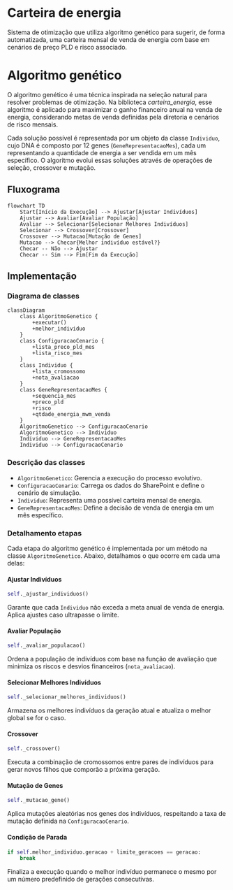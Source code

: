 
# Carteira de energia
Sistema de otimização que utiliza algoritmo genético para sugerir, de forma automatizada, uma carteira mensal de venda de energia com base em cenários de preço PLD e risco associado.

# Algoritmo genético
O algoritmo genético é uma técnica inspirada na seleção natural para resolver problemas de otimização. Na biblioteca *carteira_energia*, esse algoritmo é aplicado para maximizar o ganho financeiro anual na venda de energia, considerando metas de venda definidas pela diretoria e cenários de risco mensais.

Cada solução possível é representada por um objeto da classe `Individuo`, cujo DNA é composto por 12 genes (`GeneRepresentacaoMes`), cada um representando a quantidade de energia a ser vendida em um mês específico. O algoritmo evolui essas soluções através de operações de seleção, crossover e mutação.

## Fluxograma
```mermaid
flowchart TD
    Start[Início da Execução] --> Ajustar[Ajustar Indivíduos]
    Ajustar --> Avaliar[Avaliar População]
    Avaliar --> Selecionar[Selecionar Melhores Indivíduos]
    Selecionar --> Crossover[Crossover]
    Crossover --> Mutacao[Mutação de Genes]
    Mutacao --> Checar{Melhor indivíduo estável?}
    Checar -- Não --> Ajustar
    Checar -- Sim --> Fim[Fim da Execução]
```

## Implementação
### Diagrama de classes
```mermaid
classDiagram
    class AlgoritmoGenetico {
        +executar()
        +melhor_individuo
    }
    class ConfiguracaoCenario {
        +lista_preco_pld_mes
        +lista_risco_mes
    }
    class Individuo {
        +lista_cromossomo
        +nota_avaliacao
    }
    class GeneRepresentacaoMes {
        +sequencia_mes
        +preco_pld
        +risco
        +qtdade_energia_mwm_venda
    }
    AlgoritmoGenetico --> ConfiguracaoCenario
    AlgoritmoGenetico --> Individuo
    Individuo --> GeneRepresentacaoMes
    Individuo --> ConfiguracaoCenario
```

### Descrição das classes
- `AlgoritmoGenetico`: Gerencia a execução do processo evolutivo.
- `ConfiguracaoCenario`: Carrega os dados do SharePoint e define o cenário de simulação.
- `Individuo`: Representa uma possível carteira mensal de energia.
- `GeneRepresentacaoMes`: Define a decisão de venda de energia em um mês específico.

### Detalhamento etapas
Cada etapa do algoritmo genético é implementada por um método na classe `AlgoritmoGenetico`. Abaixo, detalhamos o que ocorre em cada uma delas:

#### Ajustar Indivíduos
```python
self._ajustar_individuos()
```
Garante que cada `Individuo` não exceda a meta anual de venda de energia. Aplica ajustes caso ultrapasse o limite.

#### Avaliar População
```python
self._avaliar_populacao()
```
Ordena a população de indivíduos com base na função de avaliação que minimiza os riscos e desvios financeiros (`nota_avaliacao`).

#### Selecionar Melhores Indivíduos
```python
self._selecionar_melhores_individuos()
```
Armazena os melhores indivíduos da geração atual e atualiza o melhor global se for o caso.

#### Crossover
```python
self._crossover()
```
Executa a combinação de cromossomos entre pares de indivíduos para gerar novos filhos que comporão a próxima geração.

#### Mutação de Genes
```python
self._mutacao_gene()
```
Aplica mutações aleatórias nos genes dos indivíduos, respeitando a taxa de mutação definida na `ConfiguracaoCenario`.

#### Condição de Parada
```python
if self.melhor_individuo.geracao + limite_geracoes == geracao:
    break
```
Finaliza a execução quando o melhor indivíduo permanece o mesmo por um número predefinido de gerações consecutivas.
